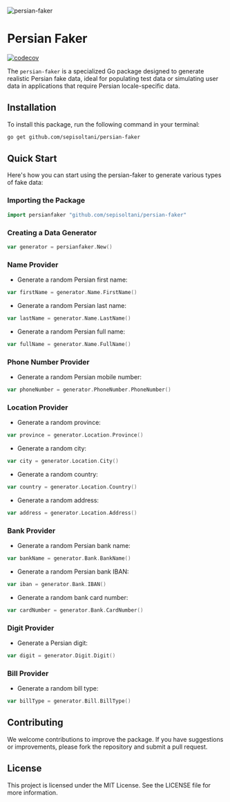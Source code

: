 ![persian-faker](https://socialify.git.ci/sepisoltani/persian-faker/image?description=1&font=Inter&forks=1&issues=1&language=1&name=1&owner=1&pattern=Circuit%20Board&pulls=1&stargazers=1&theme=Light)

# Persian Faker

[![codecov](https://codecov.io/gh/sepisoltani/persian-faker/graph/badge.svg?token=H0C0NFE9PM)](https://codecov.io/gh/sepisoltani/persian-faker)

The `persian-faker` is a specialized Go package designed to generate realistic Persian fake data, ideal for populating
test data or simulating user data in applications that require Persian locale-specific data.

## Installation

To install this package, run the following command in your terminal:

```bash
go get github.com/sepisoltani/persian-faker
```

## Quick Start

Here's how you can start using the persian-faker to generate various types of fake data:

### Importing the Package

```go
import persianfaker "github.com/sepisoltani/persian-faker"
```

### Creating a Data Generator

```go
var generator = persianfaker.New()
```

### Name Provider

* Generate a random Persian first name:

```go
var firstName = generator.Name.FirstName()
```

* Generate a random Persian last name:

```go
var lastName = generator.Name.LastName()
```

* Generate a random Persian full name:

```go
var fullName = generator.Name.FullName()
```

### Phone Number Provider

* Generate a random Persian mobile number:

```go
var phoneNumber = generator.PhoneNumber.PhoneNumber()
```

### Location Provider

* Generate a random province:

```go
var province = generator.Location.Province()
```

* Generate a random city:

```go
var city = generator.Location.City()
```

* Generate a random country:

```go
var country = generator.Location.Country()
```

* Generate a random address:

```go
var address = generator.Location.Address()
```

### Bank Provider

* Generate a random Persian bank name:

```go
var bankName = generator.Bank.BankName()
```

* Generate a random Persian bank IBAN:

```go
var iban = generator.Bank.IBAN()
```

* Generate a random bank card number:

```go
var cardNumber = generator.Bank.CardNumber()
```

### Digit Provider

* Generate a Persian digit:

```go
var digit = generator.Digit.Digit()
```

### Bill Provider

* Generate a random bill type:

```go
var billType = generator.Bill.BillType()
```

## Contributing

We welcome contributions to improve the package. If you have suggestions or improvements, please fork the repository and
submit a pull request.

## License

This project is licensed under the MIT License. See the LICENSE file for more information.